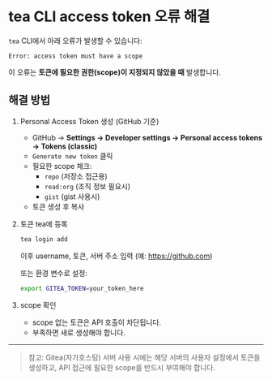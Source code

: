 # tea CLI access token 오류 해결

`tea` CLI에서 아래 오류가 발생할 수 있습니다:

```
Error: access token must have a scope
```

이 오류는 **토큰에 필요한 권한(scope)이 지정되지 않았을 때** 발생합니다.

## 해결 방법

1. Personal Access Token 생성 (GitHub 기준)
   - GitHub → **Settings → Developer settings → Personal access tokens → Tokens (classic)**
   - `Generate new token` 클릭
   - 필요한 scope 체크:
     - `repo` (저장소 접근용)
     - `read:org` (조직 정보 필요시)
     - `gist` (gist 사용시)
   - 토큰 생성 후 복사

2. 토큰 tea에 등록
   ```bash
   tea login add
   ```
   이후 username, 토큰, 서버 주소 입력 (예: https://github.com)

   또는 환경 변수로 설정:
   ```bash
   export GITEA_TOKEN=your_token_here
   ```

3. scope 확인
   - scope 없는 토큰은 API 호출이 차단됩니다.
   - 부족하면 새로 생성해야 합니다.

---

> 참고: Gitea(자가호스팅) 서버 사용 시에는 해당 서버의 사용자 설정에서 토큰을 생성하고, API 접근에 필요한 scope를 반드시 부여해야 합니다.
